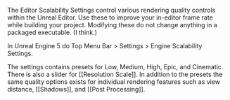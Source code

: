 The Editor Scalability Settings control various rendering quality controls within the Unreal Editor.
Use these to improve your in-editor frame rate while building your project.
Modifying these do not change anything in a packaged executable. (I think.)

In Unreal Engine 5 do Top Menu Bar > Settings > Engine Scalability Settings.

The settings contains presets for Low, Medium, High, Epic, and Cinematic.
There is also a slider for [[Resolution Scale]].
In addition to the presets the same quality options exists for individual rendering features such as view distance, [[Shadows]], and [[Post Processing]].
